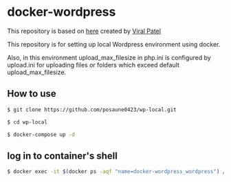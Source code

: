 # docker-wordpress

This repository is based on [here](https://github.com/viralpatel/wp-docker) created by [Viral Patel](https://github.com/viralpatel)

This repository is for setting up local Wordpress environment using docker.

Also, in this environment upload_max_filesize in php.ini is configured by upload.ini for uploading files or folders which exceed default upload_max_filesize.

## How to use

```zsh
$ git clone https://github.com/posaune0423/wp-local.git

$ cd wp-local

$ docker-compose up -d
```

## log in to container's shell

```zsh
$ docker exec -it $(docker ps -aqf "name=docker-wordpress_wordpress") /bin/bash
```
